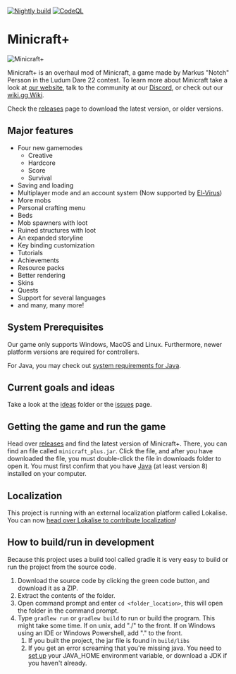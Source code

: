 [![Nightly build](https://github.com/MinicraftPlus/minicraft-plus-revived/actions/workflows/autobuild.yml/badge.svg?branch=main)](https://github.com/MinicraftPlus/minicraft-plus-revived/actions/workflows/autobuild.yml)
[![CodeQL](https://github.com/MinicraftPlus/minicraft-plus-revived/actions/workflows/codeql-analysis.yml/badge.svg?branch=main)](https://github.com/MinicraftPlus/minicraft-plus-revived/actions/workflows/codeql-analysis.yml)

# Minicraft+

![Minicraft+](https://user-images.githubusercontent.com/37084190/138313821-75ac3112-7044-45c1-bdbb-d89f2333c2c0.png)

Minicraft+ is an overhaul mod of Minicraft, a game made by Markus "Notch" Persson in the Ludum Dare 22 contest. To learn
more about Minicraft take a look at [our website](https://minicraftplus.github.io/), talk to the community at
our [Discord](https://discord.me/minicraft), or check out
our [wiki.gg Wiki](https://minicraft.wiki.gg/wiki/).

Check the [releases](https://github.com/minicraftplus/minicraft-plus-revived/releases) page to download the latest
version, or older versions.

## Major features

* Four new gamemodes
    * Creative
    * Hardcore
    * Score
    * Survival
* Saving and loading
* Multiplayer mode and an account system (Now supported
  by [El-Virus](https://www.github.com/ElVir-Software/minicraft-plus-online))
* More mobs
* Personal crafting menu
* Beds
* Mob spawners with loot
* Ruined structures with loot
* An expanded storyline
* Key binding customization
* Tutorials
* Achievements
* Resource packs
* Better rendering
* Skins
* Quests
* Support for several languages
* and many, many more!

## System Prerequisites

Our game only supports Windows, MacOS and Linux. Furthermore, newer platform versions are required for controllers.

For Java, you may check out [system requirements for Java](https://www.java.com/en/download/help/sysreq.html).

## Current goals and ideas

Take a look at the [ideas](ideas/) folder or
the [issues](https://github.com/minicraftplus/minicraft-plus-revived/issues) page.

## Getting the game and run the game

Head over [releases](https://github.com/minicraftplus/minicraft-plus-revived/releases) and find the latest version of
Minicraft+.
There, you can find an file called `minicraft_plus.jar`. Click the file, and after you have downloaded the file, you
must double-click the file in downloads folder to open it.
You must first confirm that you have [Java](https://www.java.com/en/download/) (at least version 8) installed on your
computer.

## Localization

This project is running with an external localization platform called Lokalise. You can now [head over Lokalise to contribute localization](https://app.lokalise.com/public/42925017655336d50b3007.03067253/)!

## How to build/run in development

Because this project uses a build tool called gradle it is very easy to build or run the project from the source code.

1. Download the source code by clicking the green code button, and download it as a ZIP.
2. Extract the contents of the folder.
3. Open command prompt and enter `cd <folder_location>`, this will open the folder in the command prompt.
4. Type `gradlew run` or `gradlew build` to run or build the program. This might take some time. If on unix, add "./" to
   the front. If on Windows using an IDE or Windows Powershell, add ".\" to the front.
    1. If you built the project, the jar file is found in `build/libs`
    2. If you get an error screaming that you're missing java. You need
       to [set up](https://confluence.atlassian.com/doc/setting-the-java_home-variable-in-windows-8895.html) your
       JAVA_HOME environment variable, or download a JDK if you haven't already.
